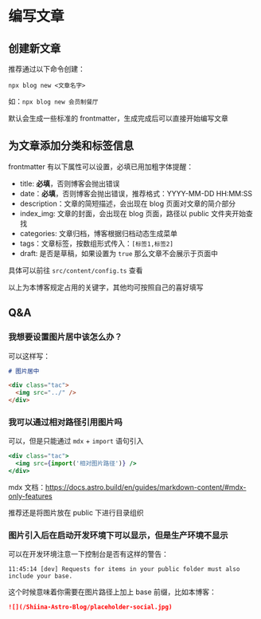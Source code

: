 # 编写文章

## 创建新文章

推荐通过以下命令创建：

```shell
npx blog new <文章名字>
```

如：`npx blog new 会员制餐厅`

默认会生成一些标准的 frontmatter，生成完成后可以直接开始编写文章

## 为文章添加分类和标签信息

frontmatter 有以下属性可以设置，必填已用加粗字体提醒：

- title: **必填**，否则博客会抛出错误
- date：**必填**，否则博客会抛出错误，推荐格式：YYYY-MM-DD HH:MM:SS
- description：文章的简短描述，会出现在 blog 页面对文章的简介部分
- index_img: 文章的封面，会出现在 blog 页面，路径以 public 文件夹开始查找
- categories: 文章归档，博客根据归档动态生成菜单
- tags：文章标签，按数组形式传入：`[标签1,标签2]`
- draft: 是否是草稿，如果设置为 `true` 那么文章不会展示于页面中

具体可以前往 `src/content/config.ts` 查看

以上为本博客规定占用的关键字，其他均可按照自己的喜好填写

## Q&A

### 我想要设置图片居中该怎么办？

可以这样写：

```md
# 图片居中

<div class="tac">
  <img src="../" />
</div>
```

### 我可以通过相对路径引用图片吗

可以，但是只能通过 `mdx` + `import` 语句引入

```jsx
<div class="tac">
  <img src={import('相对图片路径')} />
</div>
```

mdx 文档：https://docs.astro.build/en/guides/markdown-content/#mdx-only-features

推荐还是将图片放在 public 下进行目录组织

### 图片引入后在启动开发环境下可以显示，但是生产环境不显示

可以在开发环境注意一下控制台是否有这样的警告：

```
11:45:14 [dev] Requests for items in your public folder must also include your base.
```

这个时候意味着你需要在图片路径上加上 base 前缀，比如本博客：

```md
![](/Shiina-Astro-Blog/placeholder-social.jpg)
```
